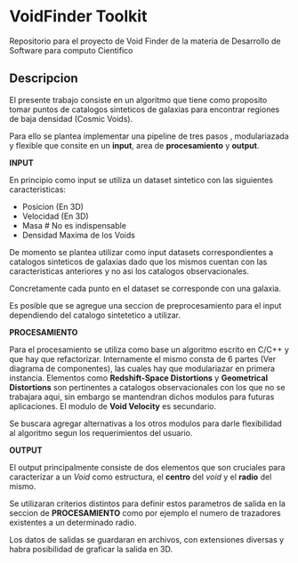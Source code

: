 # VoidFinder Toolkit
Repositorio para el proyecto de Void Finder de la materia de Desarrollo de Software para computo Cientifico

## Descripcion
El presente trabajo consiste en un algoritmo que tiene como proposito tomar puntos de catalogos sinteticos de galaxias para encontrar regiones de baja densidad (Cosmic Voids).

Para ello se plantea implementar una pipeline de tres pasos , modulariazada y flexible que consite en un **input**, area de **procesamiento** y **output**.

**INPUT**


En principio como input se utiliza un dataset sintetico con las siguientes caracteristicas:

- Posicion (En 3D)
- Velocidad (En 3D)
- Masa # No es indispensable
- Densidad Maxima de los Voids

De momento se plantea utilizar como input datasets correspondientes a catalogos sinteticos de galaxias dado que los mismos cuentan con las caracteristicas anteriores y no asi los catalogos observacionales. 

Concretamente cada punto en el dataset se corresponde con una galaxia.

Es posible que se agregue una seccion de preprocesamiento para el input dependiendo del catalogo sintetetico a utilizar.

**PROCESAMIENTO**

Para el procesamiento se utiliza como base un algoritmo escrito en C/C++ y que hay que refactorizar. Internamente el mismo consta de 6 partes (Ver diagrama de componentes), las cuales hay que modulariazar en primera instancia. Elementos como **Redshift-Space Distortions** y **Geometrical Distortions** son pertinentes a catalogos observacionales con los que no se trabajara aqui, sin embargo se mantendran dichos modulos para futuras aplicaciones. El modulo de **Void Velocity** es secundario.

Se buscara agregar alternativas a los otros modulos para darle flexibilidad al algoritmo segun los requerimientos del usuario.

**OUTPUT**

El output principalmente consiste de dos elementos que son cruciales para caracterizar a un *Void* como estructura, el **centro** del *void* y el **radio** del mismo.

Se utilizaran criterios distintos para definir estos parametros de salida en la seccion de **PROCESAMIENTO** como por ejemplo el numero de trazadores existentes a un determinado radio.

Los datos de salidas se guardaran en archivos, con extensiones diversas y habra posibilidad de graficar la salida en 3D.



